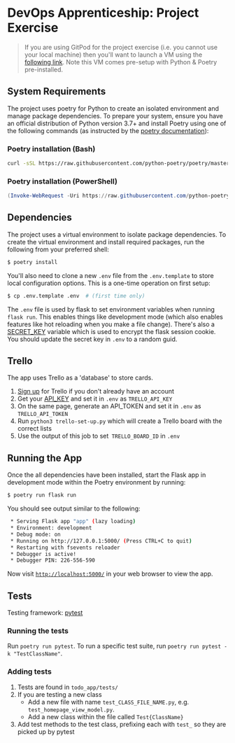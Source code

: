 # DevOps Apprenticeship: Project Exercise

> If you are using GitPod for the project exercise (i.e. you cannot use your local machine) then you'll want to launch a VM using the [following link](https://gitpod.io/#https://github.com/CorndelWithSoftwire/DevOps-Course-Starter). Note this VM comes pre-setup with Python & Poetry pre-installed.

## System Requirements

The project uses poetry for Python to create an isolated environment and manage package dependencies. To prepare your system, ensure you have an official distribution of Python version 3.7+ and install Poetry using one of the following commands (as instructed by the [poetry documentation](https://python-poetry.org/docs/#system-requirements)):

### Poetry installation (Bash)

```bash
curl -sSL https://raw.githubusercontent.com/python-poetry/poetry/master/install-poetry.py | python -
```

### Poetry installation (PowerShell)

```powershell
(Invoke-WebRequest -Uri https://raw.githubusercontent.com/python-poetry/poetry/master/install-poetry.py -UseBasicParsing).Content | python -
```

## Dependencies

The project uses a virtual environment to isolate package dependencies. To create the virtual environment and install required packages, run the following from your preferred shell:

```bash
$ poetry install
```

You'll also need to clone a new `.env` file from the `.env.template` to store local configuration options. This is a one-time operation on first setup:

```bash
$ cp .env.template .env  # (first time only)
```

The `.env` file is used by flask to set environment variables when running `flask run`. This enables things like development mode (which also enables features like hot reloading when you make a file change). There's also a [SECRET_KEY](https://flask.palletsprojects.com/en/1.1.x/config/#SECRET_KEY) variable which is used to encrypt the flask session cookie. You should update the secret key in `.env` to a random guid.

## Trello

The app uses Trello as a 'database' to store cards.

1. [Sign up](https://trello.com/signup) for Trello if you don't already have an account
1. Get your [API_KEY](https://trello.com/app-key) and set it in `.env` as `TRELLO_API_KEY`
1. On the same page, generate an API_TOKEN and set it in `.env` as `TRELLO_API_TOKEN`
1. Run `python3 trello-set-up.py` which will create a Trello board with the correct lists
1. Use the output of this job to set` TRELLO_BOARD_ID` in `.env`

## Running the App

Once the all dependencies have been installed, start the Flask app in development mode within the Poetry environment by running:
```bash
$ poetry run flask run
```

You should see output similar to the following:
```bash
 * Serving Flask app "app" (lazy loading)
 * Environment: development
 * Debug mode: on
 * Running on http://127.0.0.1:5000/ (Press CTRL+C to quit)
 * Restarting with fsevents reloader
 * Debugger is active!
 * Debugger PIN: 226-556-590
```
Now visit [`http://localhost:5000/`](http://localhost:5000/) in your web browser to view the app.

## Tests

Testing framework: [pytest](https://docs.pytest.org/)

### Running the tests

Run `poetry run pytest`. To run a specific test suite, run `poetry run pytest -k "TestClassName"`.

### Adding tests

1. Tests are found in `todo_app/tests/`
1. If you are testing a new class
    - Add a new file with name `test_CLASS_FILE_NAME.py`, e.g. `test_homepage_view_model.py`.
    - Add a new class within the file called `Test{ClassName}`
1. Add test methods to the test class, prefixing each with `test_` so they are picked up by pytest

